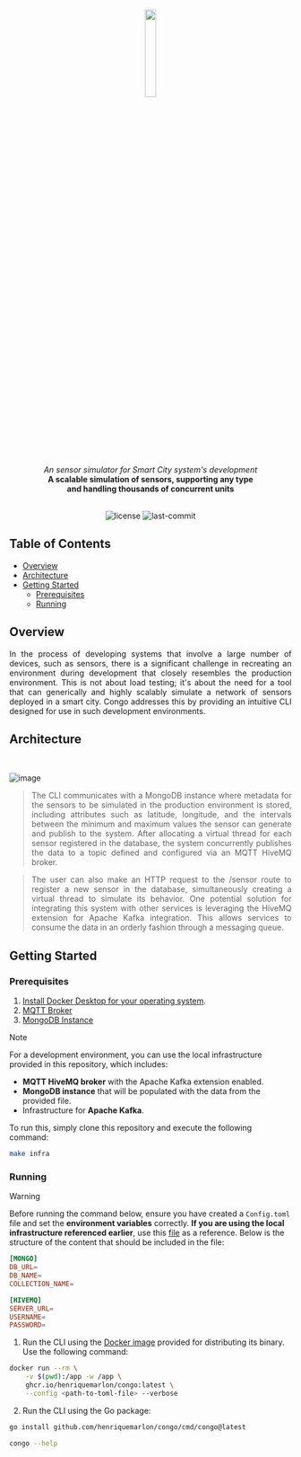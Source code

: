 <br>

<p align="center">
    <img src="https://github.com/user-attachments/assets/3b19f6b5-9c00-4f8e-9ce1-e5e53c83edf3" align="center" width="20%">
</p>
</br>
<div align="center">
    <i>An sensor simulator for Smart City system's development</i>
</div>
<div align="center">
<b>A scalable simulation of sensors, supporting any type </br> and handling thousands of concurrent units</b>
</div>
<br>
<p align="center">
	<img src="https://img.shields.io/github/license/henriquemarlon/congo?style=default&logo=opensourceinitiative&logoColor=white&color=1B2D3D" alt="license">
	<img src="https://img.shields.io/github/last-commit/henriquemarlon/congo?style=default&logo=git&logoColor=white&color=60CCDD" alt="last-commit">
</p>

## Table of Contents

- [Overview](#overview)
- [Architecture](#architecture)
- [Getting Started](#getting-started)
  - [Prerequisites](#prerequisites)
  - [Running](#running)


## Overview

<div align="justify">
In the process of developing systems that involve a large number of devices, such as sensors, there is a significant challenge in recreating an environment during development that closely resembles the production environment. This is not about load testing; it's about the need for a tool that can generically and highly scalably simulate a network of sensors deployed in a smart city. Congo addresses this by providing an intuitive CLI designed for use in such development environments.
</div>

## Architecture
<br>

![image](https://github.com/user-attachments/assets/39eb5ba4-af77-4eb4-a9fc-b1d12ab9fc68)

<div align="justify">
	
> The CLI communicates with a MongoDB instance where metadata for the sensors to be simulated in the production environment is stored, including attributes such as latitude, longitude, and the intervals between the minimum and maximum values the sensor can generate and publish to the system. After allocating a virtual thread for each sensor registered in the database, the system concurrently publishes the data to a topic defined and configured via an MQTT HiveMQ broker.

> The user can also make an HTTP request to the /sensor route to register a new sensor in the database, simultaneously creating a virtual thread to simulate its behavior. One potential solution for integrating this system with other services is leveraging the HiveMQ extension for Apache Kafka integration. This allows services to consume the data in an orderly fashion through a messaging queue.
</div>

##  Getting Started

###  Prerequisites

1. [Install Docker Desktop for your operating system](https://www.docker.com/products/docker-desktop/).
2. [MQTT Broker](https://www.hivemq.com/article/step-by-step-guide-using-hivemq-cloud-starter-iot/)
3. [MongoDB Instance](https://www.mongodb.com/basics/clusters/mongodb-cluster-setup)

> [!NOTE]
> For a development environment, you can use the local infrastructure provided in this repository, which includes:
>
> - **MQTT HiveMQ broker** with the Apache Kafka extension enabled.  
> - **MongoDB instance** that will be populated with the data from the provided file.  
> - Infrastructure for **Apache Kafka**.
> 
> To run this, simply clone this repository and execute the following command:
>
> ```sh
> make infra
> ```

###  Running

> [!WARNING]
> Before running the command below, ensure you have created a `Config.toml` file and set the **environment variables** correctly. **If you are using the local infrastructure referenced earlier**, use this [file](https://github.com/henriquemarlon/congo/blob/main/Config.toml) as a reference. Below is the structure of the content that should be included in the file:
>
> ```toml
> [MONGO]
> DB_URL=
> DB_NAME=
> COLLECTION_NAME=
> 
> [HIVEMQ]
> SERVER_URL=
> USERNAME=
> PASSWORD=
> ```

1. Run the CLI using the [Docker image](https://github.com/henriquemarlon/congo/pkgs/container/congo/330015879?tag=latest) provided for distributing its binary. Use the following command:

```sh
docker run --rm \
	-v $(pwd):/app -w /app \
	ghcr.io/henriquemarlon/congo:latest \
	--config <path-to-toml-file> --verbose
```

2. Run the CLI using the Go package:

```sh
go install github.com/henriquemarlon/congo/cmd/congo@latest
```

```sh
congo --help
```
